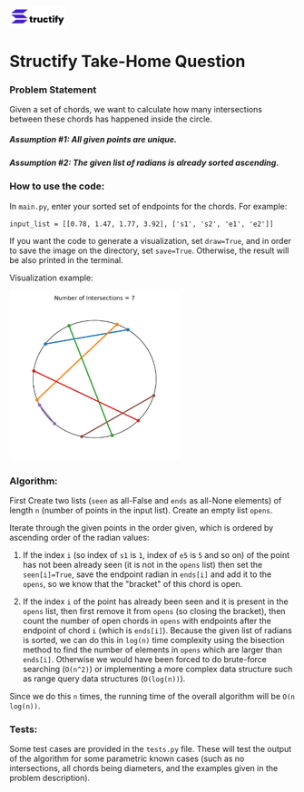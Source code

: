 <img src="structify_logo.png" alt="structify_logo" width="100"/>

# Structify Take-Home Question
### Problem Statement

Given a set of chords, we want to calculate how many intersections between these chords has happened inside the circle.

##### Assumption #1: All given points are unique.
##### Assumption #2: The given list of radians is already sorted ascending.

### How to use the code:
In `main.py`, enter your sorted set of endpoints for the chords. For example:

    input_list = [[0.78, 1.47, 1.77, 3.92], ['s1', 's2', 'e1', 'e2']]

If you want the code to generate a visualization, set `draw=True`, and in order to save the image on the directory, set `save=True`. Otherwise, the result will be also printed in the terminal.

Visualization example:

<img src="circle_plot.png" alt="example_plot" width="300"/>

### Algorithm:
First Create two lists (`seen` as all-False and `ends` as all-None elements) of length `n` (number of points in the input list). Create an empty list `opens`.

Iterate through the given points in the order given, which is ordered by ascending order of the radian values:

1) If the index `i` (so index of `s1` is `1`, index of `e5` is `5` and so on) of the point has not been already seen (it is not in the `opens` list) then set the `seen[i]=True`, save the endpoint radian in `ends[i]` and add it to the `opens`, so we know that the "bracket" of this chord is open.

2) If the index `i` of the point has already been seen and it is present in the `opens` list, then first remove it from `opens` (so closing the bracket), then count the number of open chords in `opens` with endpoints after the endpoint of chord `i` (which is `ends[i]`). Because the given list of radians is sorted, we can do this in `log(n)` time complexity using the bisection method to find the number of elements in `opens` which are larger than `ends[i]`. Otherwise we would have been forced to do brute-force searching (`O(n^2)`) or implementing a more complex data structure such as range query data structures (`O(log(n))`).

Since we do this `n` times, the running time of the overall algorithm will be `O(n log(n))`.

### Tests:
Some test cases are provided in the `tests.py` file. These will test the output of the algorithm for some parametric known cases (such as no intersections, all chords being diameters, and the examples given in the problem description).